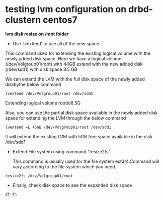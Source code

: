 # testing lvm configuration on drbd-clustern centos7


**lvm disk resize on /mnt folder**


* Use ‘lvextend’ to use all of the new space.

This command used for extending the existing logical volume with the newly added disk space. Here we have a logical volume (/dev/Volgroup01/root) with 44GB extend with the new added disk (/dev/sdd1) with disk space 8.5 GB

We can extend the LVM with the full disk space of the newly added diskbythe below command

```
lvextend /dev/Volgroup01/root /dev/sdd1
```

Extending logical volume rootto8.5G

Also, you can use the partial disk space available in the newly added disk space for extending the LVM through the below command

```
lvextend –L +5GB /dev/Volgroup01/root /dev/sdd1
```

It will extend the existing LVM with 5GB free space available in the disk /dev/sdd1

* Extend File system using command “resize2fs”

  This command is usually used for the file system ext3/4.Command will vary according to the file system which you need.

```
resize2fs /dev/Volgroup01/root
```

* Finally, check disk space to see the expanded disk space

```cmd
df-Th
```
